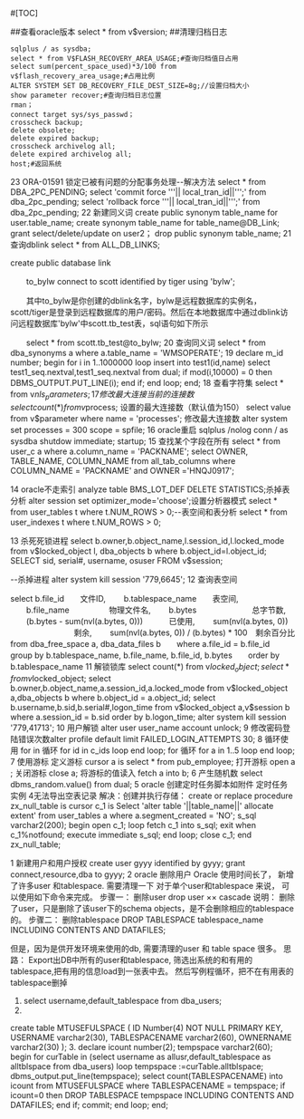 #[TOC]


##查看oracle版本
	select * from v$version; 
##清理归档日志

	sqlplus / as sysdba;
	select * from V$FLASH_RECOVERY_AREA_USAGE;#查询归档值日占用
	select sum(percent_space_used)*3/100 from v$flash_recovery_area_usage;#占用比例
	ALTER SYSTEM SET DB_RECOVERY_FILE_DEST_SIZE=8g;//设置归档大小
	show parameter recover;#查询归档日志位置
	rman；
	connect target sys/sys_passwd；
	crosscheck backup; 
	delete obsolete;
	delete expired backup;
	crosscheck archivelog all; 
	delete expired archivelog all; 
	host;#返回系统


23
ORA-01591 锁定已被有问题的分配事务处理--解决方法
 select * from DBA_2PC_PENDING;
select 'commit force '''|| local_tran_id||''';' from dba_2pc_pending;
select 'rollback force '''|| local_tran_id||''';' from dba_2pc_pending;
22 新建同义词
create public synonym table_name for user.table_name;
create synonym table_name for table_name@DB_Link;
grant select/delete/update on user2；
drop public synonym table_name;
21
查询dblink
select * from ALL_DB_LINKS;

create public database link

　　to_bylw connect to scott identified by tiger using 'bylw';

　　其中to_bylw是你创建的dblink名字，bylw是远程数据库的实例名，scott/tiger是登录到远程数据库的用户/密码。然后在本地数据库中通过dblink访问远程数据库'bylw'中scott.tb_test表，sql语句如下所示

　　select * from scott.tb_test@to_bylw;
20 
查询同义词
select * from dba_synonyms a where a.table_name = 'WMSOPERATE';
19
declare
m_id number; 
begin
for i in 1..1000000 loop
  insert into test1(id,name) select test1_seq.nextval,test1_seq.nextval from dual;
  if mod(i,10000) = 0 then
    DBMS_OUTPUT.PUT_LINE(i);
  end if;
end loop;
end;
18 查看字符集
select * from v$nls_parameters;
17 修改最大连接
当前的连接数 
select count(*) from v$process; 
设置的最大连接数（默认值为150） 
select value from v$parameter where name = 'processes'; 
修改最大连接数 
alter system set processes = 300 scope = spfile; 
16 oracle重启
sqlplus /nolog
conn / as sysdba
shutdow immediate;
startup;
15 查找某个字段在所有
select * from user_c a where a.column_name = 'PACKNAME';
select OWNER, TABLE_NAME, COLUMN_NAME
from all_tab_columns 
where COLUMN_NAME = 'PACKNAME' and OWNER ='HNQJ0917';

14  oracle不走索引
analyze table BMS_LOT_DEF DELETE  STATISTICS;杀掉表分析
alter session set optimizer_mode='choose';设置分析器模式
select * from user_tables t where t.NUM_ROWS > 0;--表空间和表分析
select * from user_indexes t where t.NUM_ROWS > 0;



13 杀死死锁进程
select b.owner,b.object_name,l.session_id,l.locked_mode from v$locked_object l, dba_objects b where b.object_id=l.object_id;
SELECT sid, serial#, username, osuser FROM v$session; 

--杀掉进程 
alter   system     kill   session   '779,6645';
12 查询表空间

select b.file_id　　文件ID,
       　　b.tablespace_name　　表空间,
       　　b.file_name　　　　　物理文件名,
       　　b.bytes　　　　　　　总字节数,
       　　(b.bytes - sum(nvl(a.bytes, 0))) 　　　已使用,
       　　sum(nvl(a.bytes, 0)) 　　　　　　　　剩余,
       　　sum(nvl(a.bytes, 0)) / (b.bytes) * 100　剩余百分比　　from dba_free_space a,
       dba_data_files b　　where a.file_id = b.file_id　　group by b.tablespace_name,
       b.file_name,
       b.file_id,
       b.bytes　　order by b.tablespace_name
11 解锁锁库
select count(*) from v$locked_object;
select * from v$locked_object;
select b.owner,b.object_name,a.session_id,a.locked_mode from v$locked_object a,dba_objects b where b.object_id = a.object_id;
select b.username,b.sid,b.serial#,logon_time from v$locked_object a,v$session b where a.session_id = b.sid order by b.logon_time;
alter system kill session '779,41713';
10 用户解锁  alter user user_name account unlock;
9 修改密码登陆错误次数alter profile default limit FAILED_LOGIN_ATTEMPTS 30;
8 循环使用
 for in 循环 
 for id in c_ids loop
end loop;
for 循环
for a in 1..5 loop
end loop;
7 使用游标
定义游标
cursor a is select * from pub_employee;
打开游标
open a ;
关闭游标
close a;
将游标的值读入
fetch a into b;
6 产生随机数
select dbms_random.value() from dual;
5 oracle 创建定时任务脚本如附件 定时任务实例
4无法导出空表记录
解决：创建并执行存储：
create or replace procedure zx_null_table is
cursor c_1 is
Select 'alter table '||table_name||' allocate extent' from user_tables a where a.segment_created = 'NO';
s_sql varchar2(200);
begin
  open c_1;
  loop
    fetch c_1 into s_sql;
    exit when c_1%notfound;
    execute immediate s_sql;
  end loop;
  close c_1;
end zx_null_table; 

1 新建用户和用户授权
create user gyyy identified by gyyy;
grant connect,resource,dba to gyyy;
2 oracle 删除用户
 Oracle 使用时间长了， 新增了许多user 和tablespace. 需要清理一下
对于单个user和tablespace 来说， 可以使用如下命令来完成。
 步骤一：  删除user
drop user ×× cascade
说明： 删除了user，只是删除了该user下的schema objects，是不会删除相应的tablespace的。
步骤二： 删除tablespace
DROP TABLESPACE tablespace_name INCLUDING CONTENTS AND DATAFILES;


但是，因为是供开发环境来使用的db, 需要清理的user 和 table space 很多。
思路：
 Export出DB中所有的user和tablespace, 筛选出系统的和有用的tablespace,把有用的信息load到一张表中去。
然后写例程循环，把不在有用表的tablespace删掉
1. select username,default_tablespace from dba_users;
2.  
create table MTUSEFULSPACE
(
   ID Number(4) NOT NULL PRIMARY KEY,
   USERNAME varchar2(30),
   TABLESPACENAME varchar2(60),
   OWNERNAME varchar2(30)
);
3.
declare icount number(2);
        tempspace varchar2(60);
begin
  for curTable in (select username as allusr,default_tablespace as alltblspace from dba_users)
  loop
  tempspace :=curTable.alltblspace;
  dbms_output.put_line(tempspace);
  select count(TABLESPACENAME) into icount from MTUSEFULSPACE where TABLESPACENAME = tempspace;
  if icount=0 then
    DROP TABLESPACE tempspace INCLUDING CONTENTS AND DATAFILES;
  end if;
  commit;
  end loop;
end;


